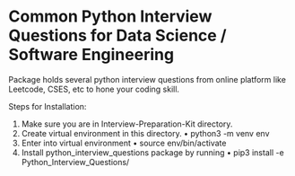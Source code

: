 # Common Python Interview Questions for Data Science / Software Engineering 

Package holds several python interview questions from online platform like Leetcode, CSES, etc to hone your coding skill.

Steps for Installation:
1. Make sure you are in Interview-Preparation-Kit directory.
2. Create virtual environment in this directory.
• python3 -m venv env
3. Enter into virtual environment
• source env/bin/activate
4. Install python_interview_questions package by running 
• pip3 install -e Python_Interview_Questions/
